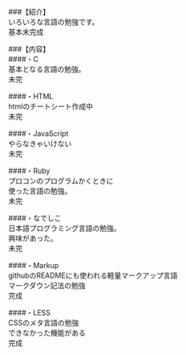 ###【紹介】  
いろいろな言語の勉強です。  
基本未完成  

###【内容】  
####・C  
基本となる言語の勉強。  
未完  

####・HTML  
htmlのチートシート作成中  
未完  

####・JavaScript  
やらなきゃいけない  
未完  

####・Ruby  
プロコンのプログラムかくときに  
使った言語の勉強。  
未完  

####・なでしこ  
日本語プログラミング言語の勉強。  
興味があった。  
未完  

####・Markup  
githubのREADMEにも使われる軽量マークアップ言語  
マークダウン記法の勉強  
完成  
  
####・LESS  
CSSのメタ言語の勉強  
できなかった機能がある  
完成  